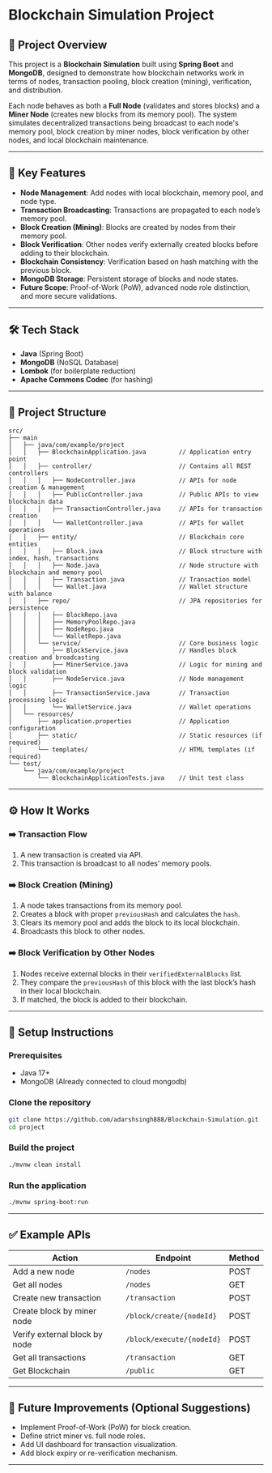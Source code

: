 # Blockchain Simulation Project

## 📜 Project Overview

This project is a **Blockchain Simulation** built using **Spring Boot** and **MongoDB**, designed to demonstrate how blockchain networks work in terms of nodes, transaction pooling, block creation (mining), verification, and distribution.

Each node behaves as both a **Full Node** (validates and stores blocks) and a **Miner Node** (creates new blocks from its memory pool). The system simulates decentralized transactions being broadcast to each node's memory pool, block creation by miner nodes, block verification by other nodes, and local blockchain maintenance.

---

## 🚀 Key Features

- **Node Management**: Add nodes with local blockchain, memory pool, and node type.
- **Transaction Broadcasting**: Transactions are propagated to each node’s memory pool.
- **Block Creation (Mining)**: Blocks are created by nodes from their memory pool.
- **Block Verification**: Other nodes verify externally created blocks before adding to their blockchain.
- **Blockchain Consistency**: Verification based on hash matching with the previous block.
- **MongoDB Storage**: Persistent storage of blocks and node states.
- **Future Scope**: Proof-of-Work (PoW), advanced node role distinction, and more secure validations.

---

## 🛠️ Tech Stack

- **Java** (Spring Boot)
- **MongoDB** (NoSQL Database)
- **Lombok** (for boilerplate reduction)
- **Apache Commons Codec** (for hashing)

---

## 📂 Project Structure

```
src/
├── main
│   ├── java/com/example/project
│   │   ├── BlockchainApplication.java         // Application entry point
│   │   ├── controller/                        // Contains all REST controllers
│   │   │   ├── NodeController.java            // APIs for node creation & management
│   │   │   ├── PublicController.java          // Public APIs to view blockchain data
│   │   │   ├── TransactionController.java     // APIs for transaction creation
│   │   │   └── WalletController.java          // APIs for wallet operations
│   │   ├── entity/                            // Blockchain core entities
│   │   │   ├── Block.java                     // Block structure with index, hash, transactions
│   │   │   ├── Node.java                      // Node structure with blockchain and memory pool
│   │   │   ├── Transaction.java               // Transaction model
│   │   │   └── Wallet.java                    // Wallet structure with balance
│   │   ├── repo/                              // JPA repositories for persistence
│   │   │   ├── BlockRepo.java                 
│   │   │   ├── MemoryPoolRepo.java
│   │   │   ├── NodeRepo.java
│   │   │   └── WalletRepo.java
│   │   └── service/                           // Core business logic
│   │       ├── BlockService.java              // Handles block creation and broadcasting
│   │       ├── MinerService.java              // Logic for mining and block validation
│   │       ├── NodeService.java               // Node management logic
│   │       ├── TransactionService.java        // Transaction processing logic
│   │       └── WalletService.java             // Wallet operations
│   └── resources/
│       ├── application.properties             // Application configuration
│       ├── static/                            // Static resources (if required)
│       └── templates/                         // HTML templates (if required)
└── test/
    └── java/com/example/project
        └── BlockchainApplicationTests.java    // Unit test class

```

---

## ⚙️ How It Works

### ➡️ Transaction Flow

1. A new transaction is created via API.
2. This transaction is broadcast to all nodes’ memory pools.

### ➡️ Block Creation (Mining)

1. A node takes transactions from its memory pool.
2. Creates a block with proper `previousHash` and calculates the `hash`.
3. Clears its memory pool and adds the block to its local blockchain.
4. Broadcasts this block to other nodes.

### ➡️ Block Verification by Other Nodes

1. Nodes receive external blocks in their `verifiedExternalBlocks` list.
2. They compare the `previousHash` of this block with the last block’s hash in their local blockchain.
3. If matched, the block is added to their blockchain.

---

## 🔗 Setup Instructions

### Prerequisites

- Java 17+
- MongoDB (Already connected to cloud mongodb)

### Clone the repository

```bash
git clone https://github.com/adarshsingh888/Blockchain-Simulation.git
cd project
```

### Build the project

```bash
./mvnw clean install
```



### Run the application

```bash
./mvnw spring-boot:run
```

---

## ✅ Example APIs

| Action                        | Endpoint                 | Method |
|-------------------------------|--------------------------|--------|
| Add a new node                | `/nodes`                 | POST   |
| Get all nodes                 | `/nodes`                 | GET    |
| Create new transaction        | `/transaction`           | POST   |
| Create block by miner node    | `/block/create/{nodeId}` | POST   |
| Verify external block by node | `/block/execute/{nodeId}` | POST   |
| Get all transactions          | `/transaction`           | GET    |
| Get Blockchain                | `/public`                | GET    |
---


## 🎯 Future Improvements (Optional Suggestions)

- Implement Proof-of-Work (PoW) for block creation.
- Define strict miner vs. full node roles.
- Add UI dashboard for transaction visualization.
- Add block expiry or re-verification mechanism.

---


